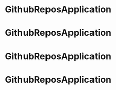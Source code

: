 # GithubReposApplication
# GithubReposApplication
# GithubReposApplication
# GithubReposApplication
